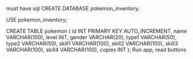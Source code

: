 must have sql
CREATE DATABASE pokemon_inventory;

USE pokemon_inventory;

CREATE TABLE pokemon (
    id INT PRIMARY KEY AUTO_INCREMENT,
    name VARCHAR(100),
    level INT,
    gender VARCHAR(20),
    type1 VARCHAR(50),
    type2 VARCHAR(50),
    skill1 VARCHAR(100),
    skill2 VARCHAR(100),
    skill3 VARCHAR(100),
    skill4 VARCHAR(100),
    copies INT
);
Run app, read buttons
